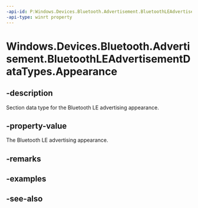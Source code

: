 ----api-id: P:Windows.Devices.Bluetooth.Advertisement.BluetoothLEAdvertisementDataTypes.Appearance
-api-type: winrt property
---<!-- Property syntaxpublic byte Appearance { get; }--># Windows.Devices.Bluetooth.Advertisement.BluetoothLEAdvertisementDataTypes.Appearance## -descriptionSection data type for the Bluetooth LE advertising appearance.## -property-valueThe Bluetooth LE advertising appearance.## -remarks## -examples## -see-also